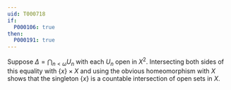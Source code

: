```yaml
---
uid: T000718
if:
  P000106: true
then:
  P000191: true
---
```


Suppose $\Delta=\bigcap_{n<\omega}U_n$ with each $U_n$ open in $X^2$.
Intersecting both sides of this equality with $\{x\}\times X$
and using the obvious homeomorphism with $X$ shows that
the singleton $\{x\}$ is a countable intersection of open sets in $X$.
